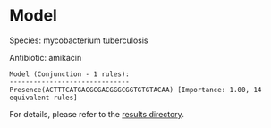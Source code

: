 
# Model

Species: mycobacterium tuberculosis

Antibiotic: amikacin

```
Model (Conjunction - 1 rules):
------------------------------
Presence(ACTTTCATGACGCGACGGGCGGTGTGTACAA) [Importance: 1.00, 14 equivalent rules]

```

For details, please refer to the [results directory](../../../../../results/scm_b/mycobacterium+tuberculosis/amikacin/repeat_6/).

